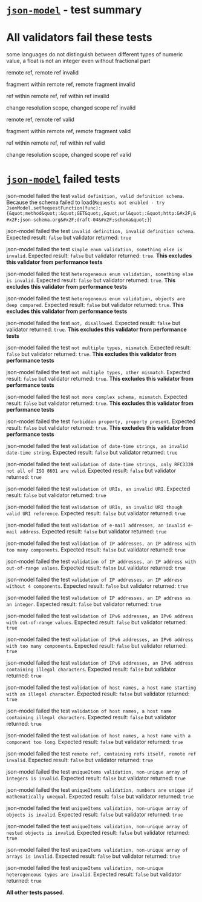 # [`json-model`](https://github.com/geraintluff/json-model) - test summary

# All validators fail these tests

some languages do not distinguish between different types of numeric value, a float is not an integer even without fractional part

remote ref, remote ref invalid

fragment within remote ref, remote fragment invalid

ref within remote ref, ref within ref invalid

change resolution scope, changed scope ref invalid

remote ref, remote ref valid

fragment within remote ref, remote fragment valid

ref within remote ref, ref within ref valid

change resolution scope, changed scope ref valid


# [`json-model`](https://github.com/geraintluff/json-model) failed tests

json-model failed the test `valid definition, valid definition schema`. Because the schema failed to load(`Requests not enabled - try JsonModel.setRequestFunction(func):
{&quot;method&quot;:&quot;GET&quot;,&quot;url&quot;:&quot;http:&#x2F;&#x2F;json-schema.org&#x2F;draft-04&#x2F;schema&quot;}`)

json-model failed the test `invalid definition, invalid definition schema`. Expected result: `false` but validator returned: `true`

json-model failed the test `simple enum validation, something else is invalid`. Expected result: `false` but validator returned: `true`. **This excludes this validator from performance tests**

json-model failed the test `heterogeneous enum validation, something else is invalid`. Expected result: `false` but validator returned: `true`. **This excludes this validator from performance tests**

json-model failed the test `heterogeneous enum validation, objects are deep compared`. Expected result: `false` but validator returned: `true`. **This excludes this validator from performance tests**

json-model failed the test `not, disallowed`. Expected result: `false` but validator returned: `true`. **This excludes this validator from performance tests**

json-model failed the test `not multiple types, mismatch`. Expected result: `false` but validator returned: `true`. **This excludes this validator from performance tests**

json-model failed the test `not multiple types, other mismatch`. Expected result: `false` but validator returned: `true`. **This excludes this validator from performance tests**

json-model failed the test `not more complex schema, mismatch`. Expected result: `false` but validator returned: `true`. **This excludes this validator from performance tests**

json-model failed the test `forbidden property, property present`. Expected result: `false` but validator returned: `true`. **This excludes this validator from performance tests**

json-model failed the test `validation of date-time strings, an invalid date-time string`. Expected result: `false` but validator returned: `true`

json-model failed the test `validation of date-time strings, only RFC3339 not all of ISO 8601 are valid`. Expected result: `false` but validator returned: `true`

json-model failed the test `validation of URIs, an invalid URI`. Expected result: `false` but validator returned: `true`

json-model failed the test `validation of URIs, an invalid URI though valid URI reference`. Expected result: `false` but validator returned: `true`

json-model failed the test `validation of e-mail addresses, an invalid e-mail address`. Expected result: `false` but validator returned: `true`

json-model failed the test `validation of IP addresses, an IP address with too many components`. Expected result: `false` but validator returned: `true`

json-model failed the test `validation of IP addresses, an IP address with out-of-range values`. Expected result: `false` but validator returned: `true`

json-model failed the test `validation of IP addresses, an IP address without 4 components`. Expected result: `false` but validator returned: `true`

json-model failed the test `validation of IP addresses, an IP address as an integer`. Expected result: `false` but validator returned: `true`

json-model failed the test `validation of IPv6 addresses, an IPv6 address with out-of-range values`. Expected result: `false` but validator returned: `true`

json-model failed the test `validation of IPv6 addresses, an IPv6 address with too many components`. Expected result: `false` but validator returned: `true`

json-model failed the test `validation of IPv6 addresses, an IPv6 address containing illegal characters`. Expected result: `false` but validator returned: `true`

json-model failed the test `validation of host names, a host name starting with an illegal character`. Expected result: `false` but validator returned: `true`

json-model failed the test `validation of host names, a host name containing illegal characters`. Expected result: `false` but validator returned: `true`

json-model failed the test `validation of host names, a host name with a component too long`. Expected result: `false` but validator returned: `true`

json-model failed the test `remote ref, containing refs itself, remote ref invalid`. Expected result: `false` but validator returned: `true`

json-model failed the test `uniqueItems validation, non-unique array of integers is invalid`. Expected result: `false` but validator returned: `true`

json-model failed the test `uniqueItems validation, numbers are unique if mathematically unequal`. Expected result: `false` but validator returned: `true`

json-model failed the test `uniqueItems validation, non-unique array of objects is invalid`. Expected result: `false` but validator returned: `true`

json-model failed the test `uniqueItems validation, non-unique array of nested objects is invalid`. Expected result: `false` but validator returned: `true`

json-model failed the test `uniqueItems validation, non-unique array of arrays is invalid`. Expected result: `false` but validator returned: `true`

json-model failed the test `uniqueItems validation, non-unique heterogeneous types are invalid`. Expected result: `false` but validator returned: `true`

**All other tests passed**.
